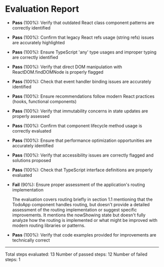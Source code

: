 # Evaluation Report

- **Pass** (100%): Verify that outdated React class component patterns are correctly identified
- **Pass** (100%): Confirm that legacy React refs usage (string refs) issues are accurately highlighted
- **Pass** (100%): Ensure TypeScript 'any' type usages and improper typing are correctly identified
- **Pass** (100%): Verify that direct DOM manipulation with ReactDOM.findDOMNode is properly flagged
- **Pass** (100%): Check that event handler binding issues are accurately identified
- **Pass** (100%): Ensure recommendations follow modern React practices (hooks, functional components)
- **Pass** (100%): Verify that immutability concerns in state updates are properly assessed
- **Pass** (100%): Confirm that component lifecycle method usage is correctly evaluated
- **Pass** (100%): Ensure that performance optimization opportunities are accurately identified
- **Pass** (100%): Verify that accessibility issues are correctly flagged and solutions proposed
- **Pass** (100%): Check that TypeScript interface definitions are properly evaluated
- **Fail** (90%): Ensure proper assessment of the application's routing implementation

    The evaluation covers routing briefly in section 1.1 mentioning that the TodoApp component handles routing, but doesn't provide a detailed assessment of the routing implementation or suggest specific improvements. It mentions the nowShowing state but doesn't fully analyze how the routing is implemented or what might be improved with modern routing libraries or patterns.

- **Pass** (100%): Verify that code examples provided for improvements are technically correct

---

Total steps evaluated: 13
Number of passed steps: 12
Number of failed steps: 1